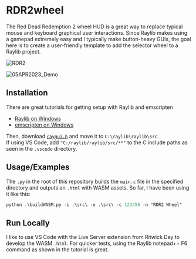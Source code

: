 # RDR2wheel

The Red Dead Redemption 2 wheel HUD is a great way to replace typical mouse and keyboard graphical user interactions. Since Raylib makes using a gamepad extremely easy and I typically make button-heavy GUIs, the goal here is to create a user-friendly template to add the selector wheel to a Raylib project.  

![RDR2](https://miro.medium.com/v2/resize:fit:640/format:webp/1*KObw_YewVr50ABFDDv7srA.jpeg)

![05APR2023_Demo](https://user-images.githubusercontent.com/19335151/230076891-22a30c1f-8fb1-45d2-8a9f-2fa4ed656505.gif)

## Installation

There are great tutorials for getting setup with Raylib and emscripten

- [Raylib on Windows](https://www.youtube.com/watch?v=-F6THkPkF2I)
- [emscripten on Windows](https://www.youtube.com/watch?v=j6akryezlzc)

Then, download [`raygui.h`](https://github.com/raysan5/raygui/releases) and move it to `C:\raylib\raylib\src`.  
If using VS Code, add `"C:/raylib/raylib/src/**"` to the C include paths as seen in the `.vscode` directory.

## Usage/Examples

The `.py` in the root of this repository builds the `main.c` file in the specified directory and outputs an `.html` with WASM assets. So far, I have been using it like this:

```ps
python .\buildWASM.py -i .\src\ -o .\src\ -c 123456 -n "RDR2 Wheel"
```

## Run Locally

I like to use VS Code with the Live Server extension from Ritwick Dey to develop the WASM `.html`. For quicker tests, using the Raylib notepad++ F6 command as shown in the tutorial is great.
